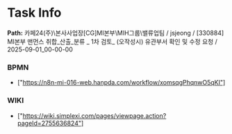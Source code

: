 # Task Info

**Path:** 카페24(주)\본사사업장\[CG]MI본부\MIH그룹\밸류업팀 / jsjeong / [330884] MI본부 맨먼스 취합_산출_분류 _ 1차 검토_ (오작성시) 유관부서 확인 및 수정 요청 / 2025-09-01_00-00-00

### BPMN
- ["https://n8n-mi-016-web.hanpda.com/workflow/xomsqgPhqnwO5qKI"]

### WIKI
- ["https://wiki.simplexi.com/pages/viewpage.action?pageId=2755636824"]

